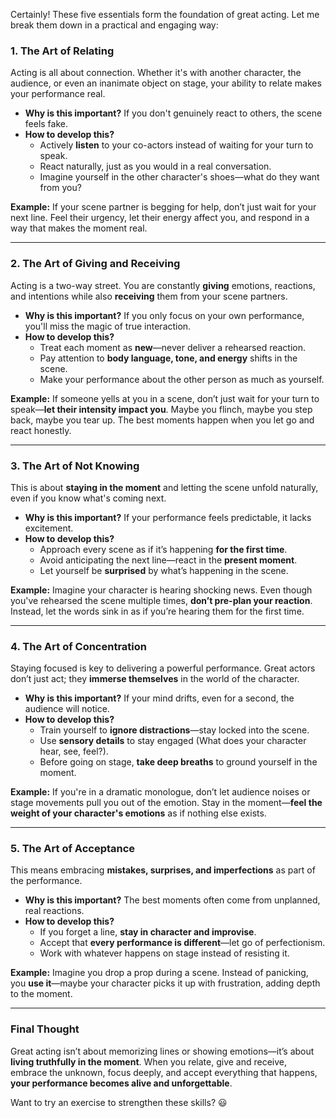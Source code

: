 Certainly! These five essentials form the foundation of great acting. Let me break them down in a practical and engaging way:  

### **1. The Art of Relating**  
Acting is all about connection. Whether it's with another character, the audience, or even an inanimate object on stage, your ability to relate makes your performance real.  
- **Why is this important?** If you don't genuinely react to others, the scene feels fake.  
- **How to develop this?**  
  - Actively **listen** to your co-actors instead of waiting for your turn to speak.  
  - React naturally, just as you would in a real conversation.  
  - Imagine yourself in the other character's shoes—what do they want from you?  

**Example:** If your scene partner is begging for help, don’t just wait for your next line. Feel their urgency, let their energy affect you, and respond in a way that makes the moment real.  

---

### **2. The Art of Giving and Receiving**  
Acting is a two-way street. You are constantly **giving** emotions, reactions, and intentions while also **receiving** them from your scene partners.  
- **Why is this important?** If you only focus on your own performance, you'll miss the magic of true interaction.  
- **How to develop this?**  
  - Treat each moment as **new**—never deliver a rehearsed reaction.  
  - Pay attention to **body language, tone, and energy** shifts in the scene.  
  - Make your performance about the other person as much as yourself.  

**Example:** If someone yells at you in a scene, don’t just wait for your turn to speak—**let their intensity impact you**. Maybe you flinch, maybe you step back, maybe you tear up. The best moments happen when you let go and react honestly.  

---

### **3. The Art of Not Knowing**  
This is about **staying in the moment** and letting the scene unfold naturally, even if you know what's coming next.  
- **Why is this important?** If your performance feels predictable, it lacks excitement.  
- **How to develop this?**  
  - Approach every scene as if it’s happening **for the first time**.  
  - Avoid anticipating the next line—react in the **present moment**.  
  - Let yourself be **surprised** by what’s happening in the scene.  

**Example:** Imagine your character is hearing shocking news. Even though you've rehearsed the scene multiple times, **don’t pre-plan your reaction**. Instead, let the words sink in as if you’re hearing them for the first time.  

---

### **4. The Art of Concentration**  
Staying focused is key to delivering a powerful performance. Great actors don’t just act; they **immerse themselves** in the world of the character.  
- **Why is this important?** If your mind drifts, even for a second, the audience will notice.  
- **How to develop this?**  
  - Train yourself to **ignore distractions**—stay locked into the scene.  
  - Use **sensory details** to stay engaged (What does your character hear, see, feel?).  
  - Before going on stage, **take deep breaths** to ground yourself in the moment.  

**Example:** If you're in a dramatic monologue, don’t let audience noises or stage movements pull you out of the emotion. Stay in the moment—**feel the weight of your character's emotions** as if nothing else exists.  

---

### **5. The Art of Acceptance**  
This means embracing **mistakes, surprises, and imperfections** as part of the performance.  
- **Why is this important?** The best moments often come from unplanned, real reactions.  
- **How to develop this?**  
  - If you forget a line, **stay in character and improvise**.  
  - Accept that **every performance is different**—let go of perfectionism.  
  - Work with whatever happens on stage instead of resisting it.  

**Example:** Imagine you drop a prop during a scene. Instead of panicking, you **use it**—maybe your character picks it up with frustration, adding depth to the moment.  

---

### **Final Thought**  
Great acting isn’t about memorizing lines or showing emotions—it’s about **living truthfully in the moment**. When you relate, give and receive, embrace the unknown, focus deeply, and accept everything that happens, **your performance becomes alive and unforgettable**.  

Want to try an exercise to strengthen these skills? 😃
